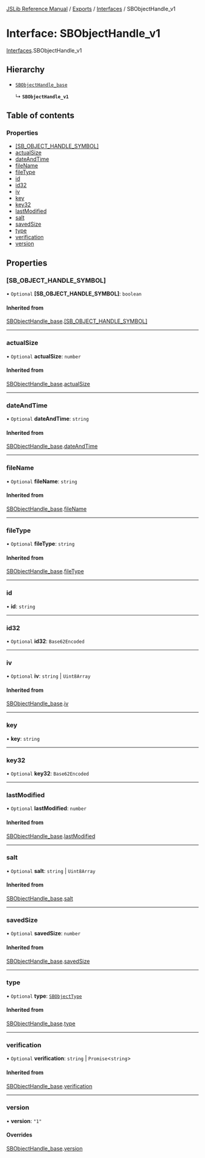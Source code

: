 [JSLib Reference Manual](../jslib2.md) / [Exports](../modules.md) / [Interfaces](../modules/Interfaces.md) / SBObjectHandle\_v1

# Interface: SBObjectHandle\_v1

[Interfaces](../modules/Interfaces.md).SBObjectHandle_v1

## Hierarchy

- [`SBObjectHandle_base`](Interfaces.SBObjectHandle_base.md)

  ↳ **`SBObjectHandle_v1`**

## Table of contents

### Properties

- [[SB\_OBJECT\_HANDLE\_SYMBOL]](Interfaces.SBObjectHandle_v1.md#[sb_object_handle_symbol])
- [actualSize](Interfaces.SBObjectHandle_v1.md#actualsize)
- [dateAndTime](Interfaces.SBObjectHandle_v1.md#dateandtime)
- [fileName](Interfaces.SBObjectHandle_v1.md#filename)
- [fileType](Interfaces.SBObjectHandle_v1.md#filetype)
- [id](Interfaces.SBObjectHandle_v1.md#id)
- [id32](Interfaces.SBObjectHandle_v1.md#id32)
- [iv](Interfaces.SBObjectHandle_v1.md#iv)
- [key](Interfaces.SBObjectHandle_v1.md#key)
- [key32](Interfaces.SBObjectHandle_v1.md#key32)
- [lastModified](Interfaces.SBObjectHandle_v1.md#lastmodified)
- [salt](Interfaces.SBObjectHandle_v1.md#salt)
- [savedSize](Interfaces.SBObjectHandle_v1.md#savedsize)
- [type](Interfaces.SBObjectHandle_v1.md#type)
- [verification](Interfaces.SBObjectHandle_v1.md#verification)
- [version](Interfaces.SBObjectHandle_v1.md#version)

## Properties

### <a id="[sb_object_handle_symbol]" name="[sb_object_handle_symbol]"></a> [SB\_OBJECT\_HANDLE\_SYMBOL]

• `Optional` **[SB\_OBJECT\_HANDLE\_SYMBOL]**: `boolean`

#### Inherited from

[SBObjectHandle_base](Interfaces.SBObjectHandle_base.md).[[SB_OBJECT_HANDLE_SYMBOL]](Interfaces.SBObjectHandle_base.md#[sb_object_handle_symbol])

___

### <a id="actualsize" name="actualsize"></a> actualSize

• `Optional` **actualSize**: `number`

#### Inherited from

[SBObjectHandle_base](Interfaces.SBObjectHandle_base.md).[actualSize](Interfaces.SBObjectHandle_base.md#actualsize)

___

### <a id="dateandtime" name="dateandtime"></a> dateAndTime

• `Optional` **dateAndTime**: `string`

#### Inherited from

[SBObjectHandle_base](Interfaces.SBObjectHandle_base.md).[dateAndTime](Interfaces.SBObjectHandle_base.md#dateandtime)

___

### <a id="filename" name="filename"></a> fileName

• `Optional` **fileName**: `string`

#### Inherited from

[SBObjectHandle_base](Interfaces.SBObjectHandle_base.md).[fileName](Interfaces.SBObjectHandle_base.md#filename)

___

### <a id="filetype" name="filetype"></a> fileType

• `Optional` **fileType**: `string`

#### Inherited from

[SBObjectHandle_base](Interfaces.SBObjectHandle_base.md).[fileType](Interfaces.SBObjectHandle_base.md#filetype)

___

### <a id="id" name="id"></a> id

• **id**: `string`

___

### <a id="id32" name="id32"></a> id32

• `Optional` **id32**: `Base62Encoded`

___

### <a id="iv" name="iv"></a> iv

• `Optional` **iv**: `string` \| `Uint8Array`

#### Inherited from

[SBObjectHandle_base](Interfaces.SBObjectHandle_base.md).[iv](Interfaces.SBObjectHandle_base.md#iv)

___

### <a id="key" name="key"></a> key

• **key**: `string`

___

### <a id="key32" name="key32"></a> key32

• `Optional` **key32**: `Base62Encoded`

___

### <a id="lastmodified" name="lastmodified"></a> lastModified

• `Optional` **lastModified**: `number`

#### Inherited from

[SBObjectHandle_base](Interfaces.SBObjectHandle_base.md).[lastModified](Interfaces.SBObjectHandle_base.md#lastmodified)

___

### <a id="salt" name="salt"></a> salt

• `Optional` **salt**: `string` \| `Uint8Array`

#### Inherited from

[SBObjectHandle_base](Interfaces.SBObjectHandle_base.md).[salt](Interfaces.SBObjectHandle_base.md#salt)

___

### <a id="savedsize" name="savedsize"></a> savedSize

• `Optional` **savedSize**: `number`

#### Inherited from

[SBObjectHandle_base](Interfaces.SBObjectHandle_base.md).[savedSize](Interfaces.SBObjectHandle_base.md#savedsize)

___

### <a id="type" name="type"></a> type

• `Optional` **type**: [`SBObjectType`](../modules.md#sbobjecttype)

#### Inherited from

[SBObjectHandle_base](Interfaces.SBObjectHandle_base.md).[type](Interfaces.SBObjectHandle_base.md#type)

___

### <a id="verification" name="verification"></a> verification

• `Optional` **verification**: `string` \| `Promise`\<`string`\>

#### Inherited from

[SBObjectHandle_base](Interfaces.SBObjectHandle_base.md).[verification](Interfaces.SBObjectHandle_base.md#verification)

___

### <a id="version" name="version"></a> version

• **version**: ``"1"``

#### Overrides

[SBObjectHandle_base](Interfaces.SBObjectHandle_base.md).[version](Interfaces.SBObjectHandle_base.md#version)

